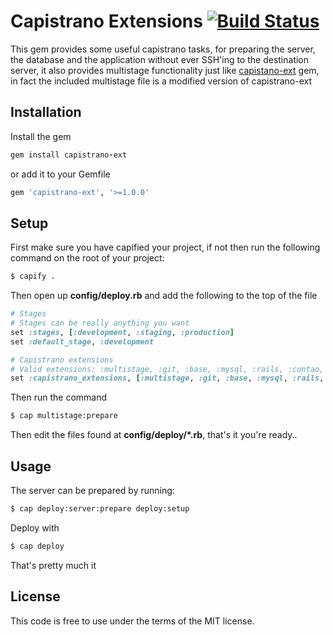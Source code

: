 Capistrano Extensions [![Build Status](http://travis-ci.org/TechnoGate/capistrano-exts.png)](http://travis-ci.org/TechnoGate/capistrano-exts)
=====
This gem provides some useful capistrano tasks, for preparing the server,
the database and the application without ever SSH'ing to the destination server,
it also provides multistage functionality just like [capistano-ext](https://github.com/capistrano/capistrano-ext)
gem, in fact the included multistage file is a modified version of capistrano-ext

Installation
------------

Install the gem

```ruby
gem install capistrano-ext
```

or add it to your Gemfile

```ruby
gem 'capistrano-ext', '>=1.0.0'
```

Setup
-----
First make sure you have capified your project, if not then run the following command on the root of your project:
```bash
$ capify .
```

Then open up __config/deploy.rb__ and add the following to the top of the file

```ruby
# Stages
# Stages can be really anything you want
set :stages, [:development, :staging, :production]
set :default_stage, :development

# Capistrano extensions
# Valid extensions: :multistage, :git, :base, :mysql, :rails, :contao, :god, :unicorn, :servers
set :capistrano_extensions, [:multistage, :git, :base, :mysql, :rails, :servers]
```

Then run the command
```bash
$ cap multistage:prepare
```

Then edit the files found at __config/deploy/*.rb__, that's it you're ready..

Usage
-----

The server can be prepared by running:

```bash
$ cap deploy:server:prepare deploy:setup
```

Deploy with

```bash
$ cap deploy
```

That's pretty much it


License
-------
This code is free to use under the terms of the MIT license.